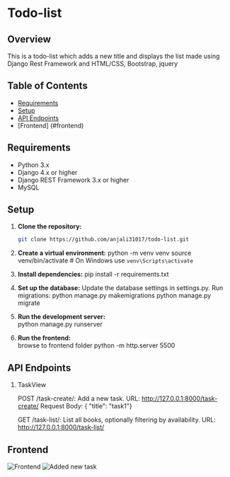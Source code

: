 # Todo-list

## Overview

This is a todo-list which adds a new title and displays the list made using Django Rest Framework and HTML/CSS, Bootstrap, jquery

## Table of Contents

- [Requirements](#requirements)
- [Setup](#setup)
- [API Endpoints](#api-endpoints)
- [Frontend] (#frontend)

## Requirements

- Python 3.x
- Django 4.x or higher
- Django REST Framework 3.x or higher
- MySQL

## Setup

1. **Clone the repository:**
   ```bash
   git clone https://github.com/anjali31017/todo-list.git
   
2. **Create a virtual environment:**
    python -m venv venv
    source venv/bin/activate # On Windows use `venv\Scripts\activate`

3. **Install dependencies:**
    pip install -r requirements.txt

4. **Set up the database:**
    Update the database settings in settings.py.
    Run migrations:
        python manage.py makemigrations
        python manage.py migrate

5. **Run the development server:**  
    python manage.py runserver

6. **Run the frontend:**  
    browse to frontend folder
    python -m http.server 5500

## API Endpoints

1. TaskView

    POST /task-create/: Add a new task.
        URL: http://127.0.0.1:8000/task-create/
        Request Body: { "title": "task1"}

    GET /task-list/: List all books, optionally filtering by availability.
        URL: http://127.0.0.1:8000/task-list/


## Frontend

![Frontend](images/1.png)
![Added new task](images/2.png)



